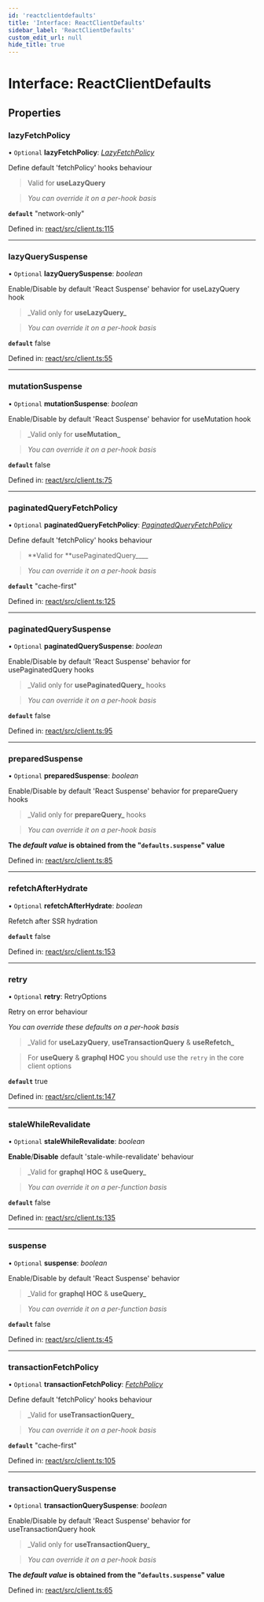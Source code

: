 ```yaml
---
id: 'reactclientdefaults'
title: 'Interface: ReactClientDefaults'
sidebar_label: 'ReactClientDefaults'
custom_edit_url: null
hide_title: true
---
```


# Interface: ReactClientDefaults

## Properties

### lazyFetchPolicy

• `Optional` **lazyFetchPolicy**: [_LazyFetchPolicy_](../modules.md#lazyfetchpolicy)

Define default 'fetchPolicy' hooks behaviour

> Valid for **useLazyQuery**

> _You can override it on a per-hook basis_

**`default`** "network-only"

Defined in: [react/src/client.ts:115](https://github.com/PabloSzx/gqless/blob/master/packages/react/src/client.ts#L115)

---

### lazyQuerySuspense

• `Optional` **lazyQuerySuspense**: _boolean_

Enable/Disable by default 'React Suspense' behavior for useLazyQuery hook

> \_Valid only for **useLazyQuery\_**

> _You can override it on a per-hook basis_

**`default`** false

Defined in: [react/src/client.ts:55](https://github.com/PabloSzx/gqless/blob/master/packages/react/src/client.ts#L55)

---

### mutationSuspense

• `Optional` **mutationSuspense**: _boolean_

Enable/Disable by default 'React Suspense' behavior for useMutation hook

> \_Valid only for **useMutation\_**

> _You can override it on a per-hook basis_

**`default`** false

Defined in: [react/src/client.ts:75](https://github.com/PabloSzx/gqless/blob/master/packages/react/src/client.ts#L75)

---

### paginatedQueryFetchPolicy

• `Optional` **paginatedQueryFetchPolicy**: [_PaginatedQueryFetchPolicy_](../modules.md#paginatedqueryfetchpolicy)

Define default 'fetchPolicy' hooks behaviour

> **Valid for **usePaginatedQuery\_\_\_\_

> _You can override it on a per-hook basis_

**`default`** "cache-first"

Defined in: [react/src/client.ts:125](https://github.com/PabloSzx/gqless/blob/master/packages/react/src/client.ts#L125)

---

### paginatedQuerySuspense

• `Optional` **paginatedQuerySuspense**: _boolean_

Enable/Disable by default 'React Suspense' behavior for usePaginatedQuery hooks

> \_Valid only for **usePaginatedQuery\_** hooks

> _You can override it on a per-hook basis_

**`default`** false

Defined in: [react/src/client.ts:95](https://github.com/PabloSzx/gqless/blob/master/packages/react/src/client.ts#L95)

---

### preparedSuspense

• `Optional` **preparedSuspense**: _boolean_

Enable/Disable by default 'React Suspense' behavior for prepareQuery hooks

> \_Valid only for **prepareQuery\_** hooks

> _You can override it on a per-hook basis_

**The _default value_ is obtained from the "`defaults.suspense`" value**

Defined in: [react/src/client.ts:85](https://github.com/PabloSzx/gqless/blob/master/packages/react/src/client.ts#L85)

---

### refetchAfterHydrate

• `Optional` **refetchAfterHydrate**: _boolean_

Refetch after SSR hydration

**`default`** false

Defined in: [react/src/client.ts:153](https://github.com/PabloSzx/gqless/blob/master/packages/react/src/client.ts#L153)

---

### retry

• `Optional` **retry**: RetryOptions

Retry on error behaviour

_You can override these defaults on a per-hook basis_

> \_Valid for **useLazyQuery**, **useTransactionQuery** & **useRefetch\_**

> For **useQuery** & **graphql HOC** you should use the `retry` in the core client options

**`default`** true

Defined in: [react/src/client.ts:147](https://github.com/PabloSzx/gqless/blob/master/packages/react/src/client.ts#L147)

---

### staleWhileRevalidate

• `Optional` **staleWhileRevalidate**: _boolean_

**Enable**/**Disable** default 'stale-while-revalidate' behaviour

> \_Valid for **graphql HOC** & **useQuery\_**

> _You can override it on a per-function basis_

**`default`** false

Defined in: [react/src/client.ts:135](https://github.com/PabloSzx/gqless/blob/master/packages/react/src/client.ts#L135)

---

### suspense

• `Optional` **suspense**: _boolean_

Enable/Disable by default 'React Suspense' behavior

> \_Valid for **graphql HOC** & **useQuery\_**

> _You can override it on a per-function basis_

**`default`** false

Defined in: [react/src/client.ts:45](https://github.com/PabloSzx/gqless/blob/master/packages/react/src/client.ts#L45)

---

### transactionFetchPolicy

• `Optional` **transactionFetchPolicy**: [_FetchPolicy_](../modules.md#fetchpolicy)

Define default 'fetchPolicy' hooks behaviour

> \_Valid for **useTransactionQuery\_**

> _You can override it on a per-hook basis_

**`default`** "cache-first"

Defined in: [react/src/client.ts:105](https://github.com/PabloSzx/gqless/blob/master/packages/react/src/client.ts#L105)

---

### transactionQuerySuspense

• `Optional` **transactionQuerySuspense**: _boolean_

Enable/Disable by default 'React Suspense' behavior for useTransactionQuery hook

> \_Valid only for **useTransactionQuery\_**

> _You can override it on a per-hook basis_

**The _default value_ is obtained from the "`defaults.suspense`" value**

Defined in: [react/src/client.ts:65](https://github.com/PabloSzx/gqless/blob/master/packages/react/src/client.ts#L65)
